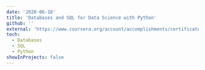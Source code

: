 ```yaml
---
date: '2020-06-18'
title: 'Databases and SQL for Data Science with Python'
github: ''
external: 'https://www.coursera.org/account/accomplishments/certificate/RXBPW4FNQZ58'
tech:
  - Databases
  - SQL
  - Python
showInProjects: false
---
```


